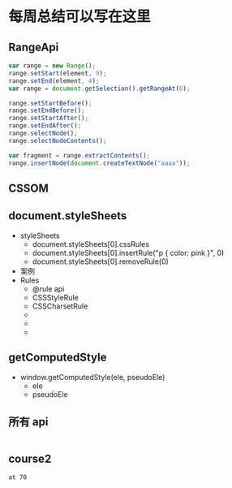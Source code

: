 # 每周总结可以写在这里

## RangeApi

```js
var range = new Range();
range.setStart(element, 9);
range.setEnd(element, 4);
var range = document.getSelection().getRangeAt(0);

range.setStartBefore();
range.setEndBefore();
range.setStartAfter();
range.setEndAfter();
range.selectNode();
range.selectNodeContents();

var fragment = range.extractContents();
range.insertNode(document.createTextNode("aaaa"));
```

## CSSOM

## document.styleSheets

<ul>
  <li>styleSheets
    <ul>
      <li>document.styleSheets[0].cssRules</li>
      <li>document.styleSheets[0].insertRule("p { color: pink }", 0)</li>
      <li>document.styleSheets[0].removeRule(0)</li>
    </ul>
  </li>
  <li>案例</li>
  <li>Rules
    <ul>
      <li>@rule api</li>
      <li>CSSStyleRule</li>
      <li>CSSCharsetRule</li>
      <li></li>
      <li></li>
      <li></li>
    </ul>
  </li>
</ul>

## getComputedStyle

<ul>
  <li>window.getComputedStyle(ele, pseudoEle)
    <ul>
      <li>ele</li>
      <li>pseudoEle</li>
    </ul>
  </li>
</ul>

## 所有 api

```js
```

## course2

```
at 70
```

